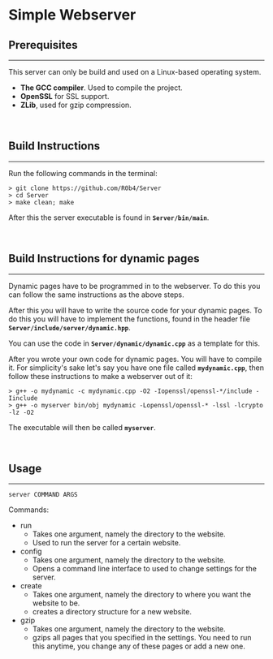 # Simple Webserver

## Prerequisites

---
This server can only be build and used on a Linux-based operating system.

- **The GCC compiler**. Used to compile the project.
- **OpenSSL** for SSL support.
- **ZLib**, used for gzip compression.

<br>

## Build Instructions

---
Run the following commands in the terminal:

    > git clone https://github.com/R0b4/Server
    > cd Server
    > make clean; make

After this the server executable is found in **`Server/bin/main`**.  

<br>

## Build Instructions for dynamic pages

---

Dynamic pages have to be programmed in to the webserver. To do this you can follow the same instructions as the above steps.  

After this you will have to write the source code for your dynamic pages. To do this you will have to implement the functions, found in the header file **`Server/include/server/dynamic.hpp`**.  

You can use the code in **`Server/dynamic/dynamic.cpp`** as a template for this.  

After you wrote your own code for dynamic pages. You will have to compile it. For simplicity's sake let's say you have one file called **`mydynamic.cpp`**, then follow these instructions to make a webserver out of it:

    > g++ -o mydynamic -c mydynamic.cpp -O2 -Iopenssl/openssl-*/include -Iinclude
    > g++ -o myserver bin/obj mydynamic -Lopenssl/openssl-* -lssl -lcrypto -lz -O2

The executable will then be called **`myserver`**.

<br>

## Usage

---

    server COMMAND ARGS

Commands:  

- run
  - Takes one argument, namely the directory to the website.
  - Used to run the server for a certain website.
- config
  - Takes one argument, namely the directory to the website.
  - Opens a command line interface to used to change settings for the server.
- create
  - Takes one argument, namely the directory to where you want the website to be.
  - creates a directory structure for a new website.
- gzip
  - Takes one argument, namely the directory to the website.
  - gzips all pages that you specified in the settings. You need to run this anytime, you change any of these pages or add a new one.